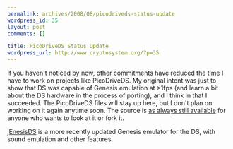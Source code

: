 ```yaml
--- 
permalink: archives/2008/08/picodriveds-status-update
wordpress_id: 35
layout: post
comments: []

title: PicoDriveDS Status Update
wordpress_url: http://www.cryptosystem.org/?p=35
---
```

If you haven't noticed by now, other commitments have reduced the time I have to work on projects like PicoDriveDS. My original intent was just to show that DS was capable of Genesis emulation at >1fps (and learn a bit about the DS hardware in the process of porting), and I think in that I succeeded. The PicoDriveDS files will stay up here, but I don't plan on working on it again anytime soon. The source is [as always still available](https://picodriveds.bountysource.com/) for anyone who wants to look at it or fork it.

[jEnesisDS](http://www.workingdesign.de/projects/jenesisds.php) is a more recently updated Genesis emulator for the DS, with sound emulation and other features. 
